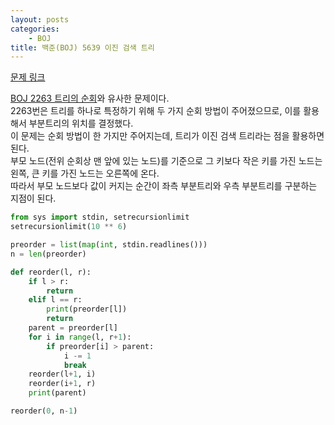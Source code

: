 ```yaml
---
layout: posts
categories:
    - BOJ
title: 백준(BOJ) 5639 이진 검색 트리
---
```


[문제 링크](https://www.acmicpc.net/problem/5639)

[BOJ 2263 트리의 순회](https://su5468.github.io/BOJ_2263/)와 유사한 문제이다.  
2263번은 트리를 하나로 특정하기 위해 두 가지 순회 방법이 주어졌으므로, 이를 활용해서 부분트리의 위치를 결정했다.  
이 문제는 순회 방법이 한 가지만 주어지는데, 트리가 이진 검색 트리라는 점을 활용하면 된다.  
부모 노드(전위 순회상 맨 앞에 있는 노드)를 기준으로 그 키보다 작은 키를 가진 노드는 왼쪽, 큰 키를 가진 노드는 오른쪽에 온다.  
따라서 부모 노드보다 값이 커지는 순간이 좌측 부분트리와 우측 부분트리를 구분하는 지점이 된다.

```python
from sys import stdin, setrecursionlimit
setrecursionlimit(10 ** 6)

preorder = list(map(int, stdin.readlines()))
n = len(preorder)

def reorder(l, r):
    if l > r:
        return
    elif l == r:
        print(preorder[l])
        return
    parent = preorder[l]
    for i in range(l, r+1):
        if preorder[i] > parent:
            i -= 1
            break
    reorder(l+1, i)
    reorder(i+1, r)
    print(parent)

reorder(0, n-1)
```
